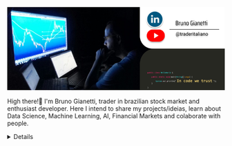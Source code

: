 <img width="1000" alt="rename screenshot" src="https://github.com/BrunoGianetti/BrunoGianetti/blob/main/Github_capa.png">

High there!👋 I'm Bruno Gianetti, trader in brazilian stock market and enthusiast developer. Here I intend to share my projects/ideias, learn about Data Science, Machine Learning, AI, Financial Markets and colaborate with people.

<details> + <h1> &nbsp; ### About me 🤔</h1>

  - &nbsp; Exploring new technologies and developing software solutions and quick hacks. </h1>
  - &nbsp; Exploring new technologies and developing software solutions and quick hacks. </h1>
  - &nbsp; Exploring new technologies and developing software solutions and quick hacks. </h1>
  - &nbsp; Exploring new technologies and developing software solutions and quick hacks. </h1>
  - &nbsp; Exploring new technologies and developing software solutions and quick hacks. </h1>

</details>


<!--
**BrunoGianetti/BrunoGianetti** is a ✨ _special_ ✨ repository because its `README.md` (this file) appears on your GitHub profile.

Here are some ideas to get you started:

- 🔭 I’m currently working on ...
- 🌱 I’m currently learning ...
- 👯 I’m looking to collaborate on ...
- 🤔 I’m looking for help with ...
- 💬 Ask me about ...
- 📫 How to reach me: ...
- 😄 Pronouns: ...
- ⚡ Fun fact: ...
-->
